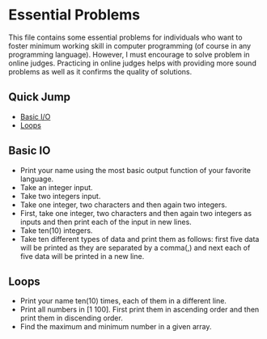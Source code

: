 # Essential Problems
This file contains some essential problems for individuals who want to foster minimum working skill in computer programming (of course in any programming language).
However, I must encourage to solve problem in online judges. Practicing in online judges helps with providing more sound problems as well as it confirms the quality of solutions.  

## Quick Jump
*  [Basic I/O](#basic-io)
*  [Loops](#loops)

## Basic IO
*  Print your name using the most basic output function of your favorite language.
*  Take an integer input.
*  Take two integers input.
*  Take one integer, two characters and then again two integers.
*  First, take one integer, two characters and then again two integers as inputs and then print each of the input in new lines.
*  Take ten(10) integers.
*  Take ten different types of data and print them as follows: first five data will be printed as they are separated by a comma(,) and next each of five data will be printed in a new line.

## Loops
*  Print your name ten(10) times, each of them in a different line.
*  Print all numbers in $[1\ 100]$. First print them in ascending order and then print them in discending order.
*  Find the maximum and minimum number in a given array.
